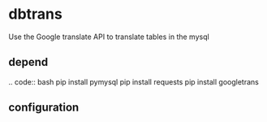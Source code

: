 # dbtrans
Use the Google translate API to translate tables in the mysql

depend
--------
.. code:: bash
  pip install pymysql
  pip install requests
  pip install googletrans

configuration
--------
